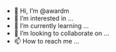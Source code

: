 - 👋 Hi, I’m @awardm
- 👀 I’m interested in ...
- 🌱 I’m currently learning ...
- 💞️ I’m looking to collaborate on ...
- 📫 How to reach me ...

<!---
awardm/awardm is a ✨ special ✨ repository because its `README.md` (this file) appears on your GitHub profile.
You can click the Preview link to take a look at your changes.
--->

